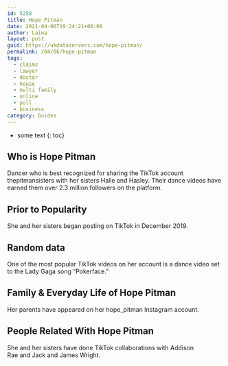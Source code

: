 ```yaml
---
id: 5258
title: Hope Pitman
date: 2021-04-06T19:24:21+00:00
author: Laima
layout: post
guid: https://ukdataservers.com/hope-pitman/
permalink: /04/06/hope-pitman
tags:
  - claims
  - lawyer
  - doctor
  - house
  - multi family
  - online
  - poll
  - business
category: Guides
---
```


* some text
{: toc}


## Who is Hope Pitman
                  
                  
                  
Dancer who is best recognized for sharing the TikTok account thepitmansisters with her sisters Halle and Hasley. Their dance videos have earned them over 2.3 million followers on the platform. 
                  
              
            
              
            
                
                
                
## Prior to Popularity
                  
                  
                  
She and her sisters began posting on TikTok in December 2019. 
                  
              
            
              
            
                
                
                
## Random data
                  
                  
                  
One of the most popular TikTok videos on her account is a dance video set to the Lady Gaga song &#8220;Pokerface.&#8221; 
                  
              
            
              
            
                
                
                
## Family & Everyday Life of Hope Pitman
                  
                  
                  
Her parents have appeared on her hope_pitman Instagram account. 
                  
              
            
              
            
                
                
                
## People Related With Hope Pitman
                  
                  
                  
She and her sisters have done TikTok collaborations with Addison Rae and Jack and James Wright. 
                  
              
            
              
            
                
              
            
              
              
            
            
              
            
          
          
          
